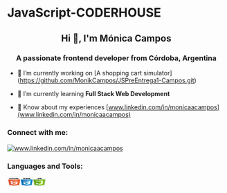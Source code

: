 # JavaScript-CODERHOUSE
<h2 align="center">Hi 👋, I'm Mónica Campos</h2>
<h3 align="center">A passionate frontend developer from Córdoba, Argentina</h3>

- 🔭 I’m currently working on [A shopping cart simulator] (https://github.com/MonikCampos/JSPreEntrega1-Campos.git)

- 🌱 I’m currently learning **Full Stack Web Development**

- 📄 Know about my experiences [www.linkedin.com/in/monicaacampos](www.linkedin.com/in/monicaacampos)

<h3 align="left">Connect with me:</h3>
<p align="left">
<a href="https://linkedin.com/in/www.linkedin.com/in/monicaacampos" target="blank"><img align="center" src="https://raw.githubusercontent.com/rahuldkjain/github-profile-readme-generator/master/src/images/icons/Social/linked-in-alt.svg" alt="www.linkedin.com/in/monicaacampos" height="20" width="30" /></a>
</p>

<h3 align="left">Languages and Tools:</h3>
<p align="left"><img src="./asset/img/html-css-js-icon.png" alt="html-css-js" width="90" height="20"/></p>
